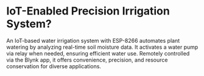 # IoT-Enabled Precision Irrigation System?

 An IoT-based water irrigation system with ESP-8266 automates plant watering by analyzing real-time soil moisture data. It activates a water pump via relay when needed, ensuring efficient water use. Remotely controlled via the Blynk app, it offers convenience, precision, and resource conservation for diverse applications.
